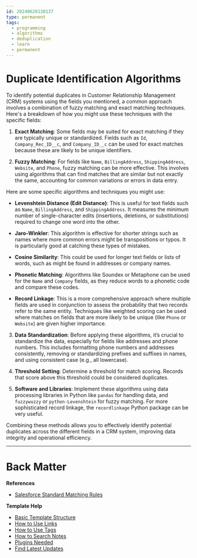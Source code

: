 ```yaml
---
id: 20240628130137
type: permanent
tags:
  - programming
  - algorithms
  - deduplication
  - learn
  - permanent
---
```

# Duplicate Identification Algorithms

To identify potential duplicates in Customer Relationship Management (CRM) systems using the fields you mentioned, a common approach involves a combination of fuzzy matching and exact matching techniques. Here's a breakdown of how you might use these techniques with the specific fields:

1. **Exact Matching**: Some fields may be suited for exact matching if they are typically unique or standardized. Fields such as `Id`, `Company_Rec_ID__c`, and `Company_ID__c` can be used for exact matches because these are likely to be unique identifiers.

2. **Fuzzy Matching**: For fields like `Name`, `BillingAddress`, `ShippingAddress`, `Website`, and `Phone`, fuzzy matching can be more effective. This involves using algorithms that can find matches that are similar but not exactly the same, accounting for common variations or errors in data entry.

Here are some specific algorithms and techniques you might use:

- **Levenshtein Distance (Edit Distance)**: This is useful for text fields such as `Name`, `BillingAddress`, and `ShippingAddress`. It measures the minimum number of single-character edits (insertions, deletions, or substitutions) required to change one word into the other.

- **Jaro-Winkler**: This algorithm is effective for shorter strings such as names where more common errors might be transpositions or typos. It is particularly good at catching these types of mistakes.

- **Cosine Similarity**: This could be used for longer text fields or lists of words, such as might be found in addresses or company names.

- **Phonetic Matching**: Algorithms like Soundex or Metaphone can be used for the `Name` and `Company` fields, as they reduce words to a phonetic code and compare these codes.

- **Record Linkage**: This is a more comprehensive approach where multiple fields are used in conjunction to assess the probability that two records refer to the same entity. Techniques like weighted scoring can be used where matches on fields that are more likely to be unique (like `Phone` or `Website`) are given higher importance.

3. **Data Standardization**: Before applying these algorithms, it’s crucial to standardize the data, especially for fields like addresses and phone numbers. This includes formatting phone numbers and addresses consistently, removing or standardizing prefixes and suffixes in names, and using consistent case (e.g., all lowercase).

4. **Threshold Setting**: Determine a threshold for match scoring. Records that score above this threshold could be considered duplicates.

5. **Software and Libraries**: Implement these algorithms using data processing libraries in Python like `pandas` for handling data, and `fuzzywuzzy` or `python-Levenshtein` for fuzzy matching. For more sophisticated record linkage, the `recordlinkage` Python package can be very useful.

Combining these methods allows you to effectively identify potential duplicates across the different fields in a CRM system, improving data integrity and operational efficiency.

---
# Back Matter

**References**

- [Salesforce Standard Matching Rules](https://help.salesforce.com/s/articleView?id=sf.matching_rules_standard_rules.htm&type=5)

**Template Help**
<!-- Links to external help pages on GitHub. -->
- [Basic Template Structure](https://github.com/groepl/Obsidian-Templates#basic-template-structure)
- [How to Use Links](https://github.com/groepl/Obsidian-Templates#how-to-use-links)
- [How to Use Tags](https://github.com/groepl/Obsidian-Templates#how-to-use-tags)
- [How to Search Notes](https://github.com/groepl/Obsidian-Templates#how-to-search-notes)
- [Plugins Needed](https://github.com/groepl/Obsidian-Templates#obsidian-plugins-needed)
- [Find Latest Updates](https://github.com/groepl/Obsidian-Templates)


